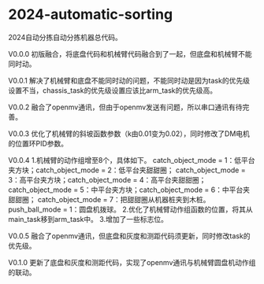 # 2024-automatic-sorting

2024自动分拣自动分拣机器总代码。


V0.0.0
初版融合，将底盘代码和机械臂代码融合到了一起，但底盘和机械臂不能同时动。

V0.0.1
解决了机械臂和底盘不能同时动的问题，不能同时动是因为task的优先级设置不当，chassis_task的优先级设置应该比arm_task的优先级高。

V0.0.2
融合了openmv通讯，但由于openmv发送有问题，所以串口通讯有待完善。

V0.0.3
优化了机械臂的斜坡函数参数（k由0.01变为0.02），同时修改了DM电机的位置环PID参数。

V0.0.4
1.机械臂的动作组增至8个，具体如下。
catch_object_mode = 1：低平台夹方块；catch_object_mode = 2：低平台夹甜甜圈；
catch_object_mode = 3：高平台夹方块；catch_object_mode = 4：高平台夹甜甜圈；
catch_object_mode = 5：中平台夹方块；catch_object_mode = 6：中平台夹甜甜圈；
catch_object_mode = 7：把甜甜圈从机器桩夹到木桩。
push_ball_mode = 1：圆盘机拨球。
2.优化了机械臂动作组函数的位置，将其从main_task移到arm_task中。
3.增加了一些标志位。

V0.0.5
融合了openmv通讯，但底盘和灰度和测距代码须更新，同时修改task的优先级。

V0.1.0
更新了底盘和灰度和测距代码，实现了openmv通讯与机械臂圆盘机动作组的联动。


